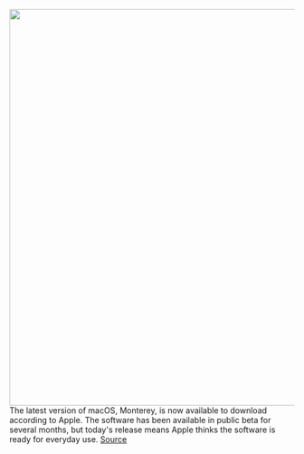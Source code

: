 <img src='https://cdn.vox-cdn.com/thumbor/tppixtacp_lT5zjf15TiF12RDaA=/0x0:2040x1360/1200x800/filters:focal(857x517:1183x843)/cdn.vox-cdn.com/uploads/chorus_image/image/70042778/akrales_20210515_4583_0105.0.jpg' width='700px' /><br/>
The latest version of macOS, Monterey, is now available to download according to Apple. The software has been available in public beta for several months, but today's release means Apple thinks the software is ready for everyday use.
<a href='https://www.theverge.com/2021/10/25/22744497/macos-12-monterey-apple-mac-download-available-now'> Source <a/>